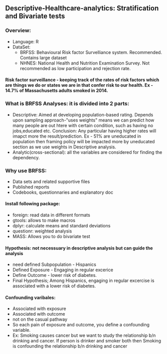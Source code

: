 ## Descriptive-Healthcare-analytics: Stratification and Bivariate tests
### Overview:
  - Language: R
  - DataSet:
    - BRFSS: Behavioural Risk factor Survelliance system. Recommended. Contains large dataset
    - NHNES: National Health and Nutrition Examination Survey. Not recommended as low participation and rejection rate.
#### Risk factor surveillance - keeping track of the rates of risk factors which are things we do or states we are in that confer risk to our health. Ex - 14.7% of Massachusetts adults smoked in 2014.

### What is BRFSS Analyses: it is divided into 2 parts:
  - Descriptive: Aimed at developing population-based rating. Depends upon sampling approach-"uses weights" means we can predict how many people are out htere with certain condition, such as having no jobs,educated etc. Conclusion: Any particular having higher rates will imapct more the result/prediction. Ex - 51% are uneducated in population then framing policy will be impacted more by uneducated section as we use weights in Descriptive analysis.
  - Analytic(cross-sectional): all the variables are considered for finding the dependency.
### Why use BRFSS:
  - Data sets and related supportive files
  - Published reports
  - Codebooks, questionnaries and explanatory doc
#### Install following package:
  - foreign: read data in different formats
  - gtools: allows to make macros
  - dplyr: calculate means and standard deviations
  - questionr: weighted analysis
  - MASS: Allows you to do bivariate test
#### Hypothesis: not necessuary in descriptive analysis but can guide the analysis
  - need defined Subpopulation - Hispanics
  - Defined Exposure - Engaging in regular excerice
  - Define Outcome - lower risk of diabetes.
  - Final Hypothesis; Among Hispanics, engaging in regular excercise is associated with a lower risk of diabetes.
#### Confounding varibales: 
  - Associated with exposure
  - Associated with outcome
  - not on the casual pathway
  - So each pain of exposure and outcome, you define a confounding variable.
  - Ex: Smoking causes cancer but we want to study the relationship b/n drinking and cancer. If person is drinker and smoker both then Smoking is confounding the relationship b/n drinking and cancer 

  



